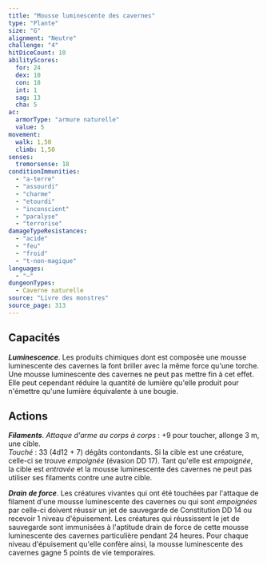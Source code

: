 ```yaml
---
title: "Mousse luminescente des cavernes"
type: "Plante"
size: "G"
alignment: "Neutre"
challenge: "4"
hitDiceCount: 10
abilityScores:
  for: 24
  dex: 10
  con: 18
  int: 1
  sag: 13
  cha: 5
ac:
  armorType: "armure naturelle"
  value: 5
movement:
  walk: 1,50
  climb: 1,50
senses:
  tremorsense: 18
conditionImmunities:
  - "a-terre"
  - "assourdi"
  - "charme"
  - "etourdi"
  - "inconscient"
  - "paralyse"
  - "terrorise"
damageTypeResistances:
  - "acide"
  - "feu"
  - "froid"
  - "t-non-magique"
languages:
  - "—"
dungeonTypes:
  - Caverne naturelle
source: "Livre des monstres"
source_page: 313
---
```

## Capacités
_**Luminescence**_. Les produits chimiques dont est composée une mousse luminescente des cavernes la font briller avec la même force qu'une torche. Une mousse luminescente des cavernes ne peut pas mettre fin à cet effet. Elle peut cependant réduire la quantité de lumière qu'elle produit pour n'émettre qu'une lumière équivalente à une bougie.

## Actions
_**Filaments**_. _Attaque d'arme au corps à corps_ : +9 pour toucher, allonge 3 m, une cible.  
_Touché_ : 33 (4d12 + 7) dégâts contondants. Si la cible est une créature, celle-ci se trouve _empoignée_ (évasion DD 17). Tant qu'elle est _empoignée_, la cible est _entravée_ et la mousse luminescente des cavernes ne peut pas utiliser ses filaments contre une autre cible.

_**Drain de force**_. Les créatures vivantes qui ont été touchées par l'attaque de filament d'une mousse luminescente des cavernes ou qui sont _empoignées_ par celle-ci doivent réussir un jet de sauvegarde de Constitution DD 14 ou recevoir 1 niveau d'épuisement. Les créatures qui réussissent le jet de sauvegarde sont immunisées à l'aptitude drain de force de cette mousse luminescente des cavernes particulière pendant 24 heures. Pour chaque niveau d'épuisement qu'elle confère ainsi, la mousse luminescente des cavernes gagne 5 points de vie temporaires.
